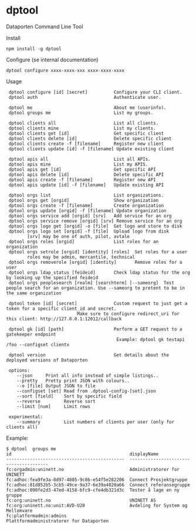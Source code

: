 # dptool

Dataporten Command Line Tool


Install

	npm install -g dptool

Configure (se internal documentation)

	dptool configure xxxx-xxxx-xxx xxxx-xxxx-xxxx


Usage 

	 dptool configure [id] [secret]          Configure your CLI client.
	 dptool auth                             Authenticate user.

	 dptool me                               About me (userinfo).
	 dptool groups me                        List my groups.

	 dptool clients all                      List all clients.
	 dptool clients mine                     List my clients.
	 dptool clients get [id]                 Get specific client
	 dptool clients delete [id]              Delete specific client
	 dptool clients create -f [filename]     Register new client
	 dptool clients update [id] -f [filename] Update existing client

	 dptool apis all                         List all APIs.
	 dptool apis mine                        List my APIS.
	 dptool apis get [id]                    Get specific API
	 dptool apis delete [id]                 Delete specific API
	 dptool apis create -f [filename]        Register new API
	 dptool apis update [id] -f [filename]   Update existing API

	 dptool orgs list                        List organizations.
	 dptool orgs get [orgid]                 Show organization
	 dptool orgs create -f [filename]        Create organization
	 dptool orgs update [orgid] -f [filename] Update organization
	 dptool orgs service add [orgid] [srv]   Add service for an org
	 dptool orgs service remove [orgid] [srv] Remove service for an org
	 dptool orgs logo get [orgid] -o [file]  Get logo and store to disk
	 dptool orgs logo set [orgid] -f [file]  Upload logo from disk
	        [srv] may be one of auth, pilot, avtale 
	 dptool orgs roles [orgid]               List roles for an organization
	 dptool orgs setrole [orgid] [identity] [roles]  Set roles for a user
	        roles may be admin, mercantile, technical
	 dptool orgs removerole [orgid] [identity]       Remove roles for a user
	 dptool orgs ldap_status [feideid]       Check ldap status for the org by looking up the specified feideid
	 dptool orgs peoplesearch [realm] [searchterm] [--sameorg]  Test people search for an organization. Use --sameorg to pretent to be in the same organization

	 dptool token [id] [secret]              Custom request to just get a token for a specific client_id and secret.
 	                           Make sure to configure redirect_uri for this client: http://127.0.0.1:12012/callback

	 dptool gk [id] [path]                   Perform a GET request to a gatekeeper endpoint
	                                          Example: dptool gk testapi /foo --configset clientx

	 dptool version                          Get details about the deployed versions of Dataporten

	 options: 
	    --json     Print all info instead of simple listings..
	    --pretty   Pretty print JSON with colours..
	    --o [file] Output JSON to file
	    --configset [set] Read from .dptool-config-[set].json 
	    --sort [field]    Sort by specific field
	    --reverse         Reverse sort
	    --limit [num]     Limit rows

	 experimental: 
	    --summary         List numbers of clients per user (only for clients all)

Example:

	$ dptool  groups me
	id                                             displayName                            
	---------------------------------------------  ---------------------------------------
	fc:orgadmin:uninett.no                         Administratorer for UNINETT            
	fc:adhoc:fea9fe3a-8d97-4805-9c0b-e54f5e282206  Connect Prosjektgruppe                 
	fc:adhoc:81d852b5-3cb5-49ce-9a37-6e39a4020a66  Connect referansegruppe                
	fc:adhoc:090fe2d3-47ed-4158-bfc9-cfe4db321d3c  Tester å lage en ny gruppe             
	fc:org:uninett.no                              UNINETT AS                             
	fc:org:uninett.no:unit:AVD-U20                 Avdeling for System og Mellomvare      
	fc:platformadmin:admins                        Plattformadministratorer for Dataporten


